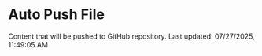 # Auto Push File

Content that will be pushed to GitHub repository.
Last updated: 07/27/2025, 11:49:05 AM
